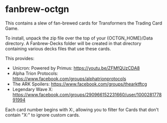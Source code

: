 # fanbrew-octgn

This contains a slew of fan-brewed cards for Transformers the Trading Card Game.

To install, unpack the zip file over the top of your {OCTGN_HOME}/Data directory. A Fanbrew-Decks folder will be created in that directory containing various decks files that use these cards. 

This provides:

* Unicron: Powered by Primus: https://youtu.be/ZFMfQUzCDA8
* Alpha Trion Protocols: https://www.facebook.com/groups/alphatrionprotocols
* The ARK Spoilers: https://www.facebook.com/groups/thearktftcg
* Legendary Wave X: https://www.facebook.com/groups/290966152231660/user/100028177891994

Each card number begins with X:, allowing you to filter for Cards that don't contain "X:" to ignore custom cards. 
